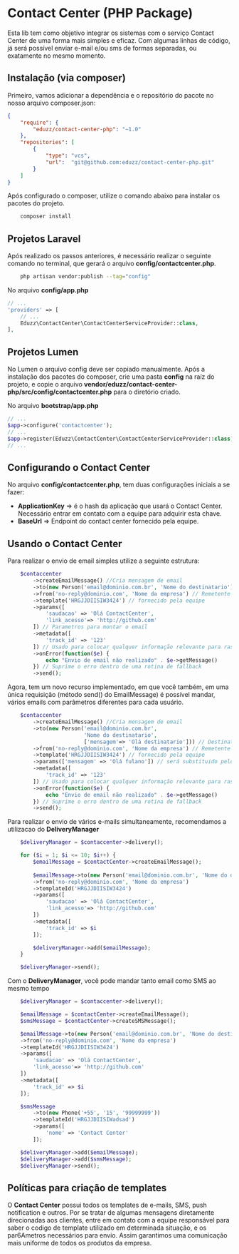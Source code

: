 # Contact Center (PHP Package)

Esta lib tem como objetivo integrar os sistemas com o serviço Contact Center de uma forma mais simples e eficaz. Com algumas linhas de código, já será possível enviar e-mail e/ou sms de formas separadas, ou exatamente no mesmo momento.

## Instalação (via composer)

Primeiro, vamos adicionar a dependência e o repositório do pacote no nosso arquivo composer.json:


```json
{
    "require": {
        "eduzz/contact-center-php": "~1.0"
    },
    "repositories": [
        {
            "type": "vcs",
            "url":  "git@github.com:eduzz/contact-center-php.git"
        }
    ]
}
```

Após configurado o composer, utilize o comando abaixo para instalar os pacotes do projeto.

```sh
    composer install
```

## Projetos Laravel

Após realizado os passos anteriores, é necessário realizar o seguinte comando no terminal, que gerará o arquivo **config/contactcenter.php**.

```sh
    php artisan vendor:publish --tag="config"
```

No arquivo **config/app.php**

```php
// ...
'providers' => [
    // ...
    Eduzz\ContactCenter\ContactCenterServiceProvider::class,
],
```

## Projetos Lumen

No Lumen o arquivo config deve ser copiado manualmente. Após a instalação dos pacotes do composer, crie uma pasta **config** na raíz do projeto, e copie o arquivo **vendor/eduzz/contact-center-php/src/config/contactcenter.php** para o diretório criado.

No arquivo **bootstrap/app.php**

```php
// ...
$app->configure('contactcenter');
// ...
$app->register(Eduzz\ContactCenter\ContactCenterServiceProvider::class);
// ...
```
##

## Configurando o Contact Center

No arquivo **config/contactcenter.php**, tem duas configurações iniciais a se fazer:

* **ApplicationKey** => é o hash da aplicação que usará o Contact Center. Necessário entrar em contato com a equipe para adquirir esta chave.
* **BaseUrl** => Endpoint do contact center fornecido pela equipe. 

## Usando o Contact Center

Para realizar o envio de email simples utilize a seguinte estrutura:

```php
    $contaccenter
        ->createEmailMessage() //Cria mensagem de email
        ->to(new Person('email@dominio.com.br', 'Nome do destinatario')) // Destinatario
        ->from('no-reply@dominio.com', 'Nome da empresa') // Remetente
        ->template('HRGJJDIISIW3424') // fornecido pela equipe 
        ->params([
            'saudacao' => 'Olá ContactCenter',
            'link_acesso'=> 'http://github.com'
        ]) // Parametros para montar o email
        ->metadata([
            'track_id' => '123'
        ]) // Usado para colocar qualquer informação relevante para rastreio
        ->onError(function($e) {
            echo "Envio de email não realizado" . $e->getMessage()
        }) // Suprime o erro dentro de uma rotina de fallback
        ->send();
```

Agora, tem um novo recurso implementado, em que você também, em uma única requisição (método send() do EmailMessage) é possível mandar, vários emails com parâmetros diferentes para cada usuário.

```php
    $contaccenter
        ->createEmailMessage() //Cria mensagem de email
        ->to(new Person('email@dominio.com.br', 
                        'Nome do destinatario', 
                        ['mensagem'=> 'Olá destinatario'])) // Destinatario com parametros opcionais
        ->from('no-reply@dominio.com', 'Nome da empresa') // Remetente
        ->template('HRGJJDIISIW3424') // fornecido pela equipe
        ->params(['mensagem' => 'Olá fulano']) // será substituido pelo parametro passado no usuário 
        ->metadata([
            'track_id' => '123'
        ]) // Usado para colocar qualquer informação relevante para rastreio
        ->onError(function($e) {
            echo "Envio de email não realizado" . $e->getMessage()
        }) // Suprime o erro dentro de uma rotina de fallback
        ->send();
```


Para realizar o envio de vários e-mails simultaneamente, recomendamos a utilizacao do **DeliveryManager**

```php
    $deliveryManager = $contaccenter->delivery();

    for ($i = 1; $i <= 10; $i++) {
        $emailMessage = $contactCenter->createEmailMessage();
    
        $emailMessage->to(new Person('email@dominio.com.br', 'Nome do destinatario'))
        ->from('no-reply@dominio.com', 'Nome da empresa')
        ->templateId('HRGJJDIISIW3424')
        ->params([
            'saudacao' => 'Olá ContactCenter',
            'link_acesso'=> 'http://github.com'
        ])
        ->metadata([
            'track_id' => $i
        ]);

        $deliveryManager->add($emailMessage);
    }

    $deliveryManager->send();
```

Com o **DeliveryManager**, você pode mandar tanto email como SMS ao mesmo tempo

```php
    $deliveryManager = $contaccenter->delivery();

    $emailMessage = $contactCenter->createEmailMessage();
    $smsMessage = $contactCenter->createSMSMessage();

    $emailMessage->to(new Person('email@dominio.com.br', 'Nome do destinatario'))
    ->from('no-reply@dominio.com', 'Nome da empresa')
    ->templateId('HRGJJDIISIW3424')
    ->params([
        'saudacao' => 'Olá ContactCenter',
        'link_acesso'=> 'http://github.com'
    ])
    ->metadata([
        'track_id' => $i
    ]);

    $smsMessage
        ->to(new Phone('+55', '15', '99999999'))
        ->templateId('HRGJJDIISIWadsad')
        ->params([
            'nome' => 'Contact Center'
        ]);

    $deliveryManager->add($emailMessage);
    $deliveryManager->add($smsMessage);
    $deliveryManager->send();
```

## Políticas para criação de templates

O **Contact Center** possui todos os templates de e-mails, SMS, push notification e outros. Por se tratar de algumas mensagens diretamente direcionadas aos clientes, entre em contato com a equipe responsável para saber o codigo de template utilizado em determinada situação, e os par6Ametros necessários para envio. Assim garantimos uma comunicação mais uniforme de todos os produtos da empresa.